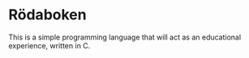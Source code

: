 # Rödaboken
This is a simple programming language that will act as an educational experience, written in C.
